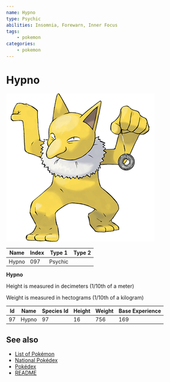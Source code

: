 ```yaml
---
name: Hypno
type: Psychic
abilities: Insomnia, Forewarn, Inner Focus
tags:
    - pokemon
categories:
    - pokemon
---
```


# Hypno


![Hypno](images/097.png)

| **Name** | **Index** | **Type 1** | **Type 2** |
|----|----|----|----|
| Hypno | 097 | Psychic  |  |

**Hypno** 


Height is measured in decimeters (1/10th of a meter)

Weight is measured in hectograms (1/10th of a kilogram)

| **Id** | **Name** | **Species Id** | **Height** | **Weight** | **Base Experience** |
|--------|----------|----------------|------------|------------|---------------------|
| 97 | Hypno | 97 | 16 | 756 | 169 |


## See also

- [List of Pokémon](../pokemon.md)
- [National Pokédex](../national_pokedex.md)
- [Pokédex](../pokedex.md)
- [README](../README.md)
